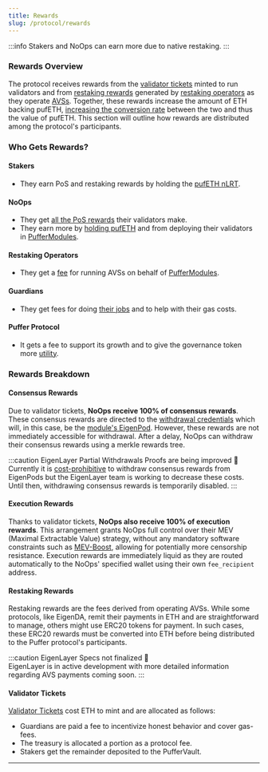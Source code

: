 ```yaml
---
title: Rewards
slug: /protocol/rewards
---
```


:::info
Stakers and NoOps can earn more due to native restaking.
:::

### Rewards Overview

The protocol receives rewards from the [validator tickets](/protocol/validator-tickets) minted to run validators and from [restaking rewards](/protocol/puffer-modules) generated by [restaking operators](/protocol/puffer-modules#restaking-operators) as they operate [AVSs](/reference/glossary#avs). Together, these rewards increase the amount of ETH backing pufETH, [increasing the conversion rate](/protocol/nlrt#how-pufeth-works) between the two and thus the value of pufETH. This section will outline how rewards are distributed among the protocol's participants.

### Who Gets Rewards?

#### **Stakers**

- They earn PoS and restaking rewards by holding the [pufETH nLRT](/protocol/nlrt).

#### **NoOps**

- They get [all the PoS rewards](/protocol/validator-tickets#why--noop-incentives) their validators make.
- They earn more by [holding pufETH](/protocol/overview#2%EF%B8%8F⃣-registering-a-noop-validator) and from deploying their validators in [PufferModules](/protocol/puffer-modules#joining-a-module-).

#### **Restaking Operators**

- They get a [fee](/protocol/overview#5%EF%B8%8F⃣-restaking-rewards) for running AVSs on behalf of [PufferModules](/protocol/puffer-modules#restaking-operators).

#### **Guardians**

- They get fees for doing [their jobs](/protocol/guardians#what-are-their-duties) and to help with their gas costs.

#### **Puffer Protocol**

- It gets a fee to support its growth and to give the governance token more [utility](/governance/mission).

### Rewards Breakdown

#### Consensus Rewards

Due to validator tickets, **NoOps receive 100% of consensus rewards**. These consensus rewards are directed to the [withdrawal credentials](/reference/glossary#withdrawal-credentials) which will, in this case, be the [module's EigenPod](/protocol/puffer-modules#puffer-modules-). However, these rewards are not immediately accessible for withdrawal. After a delay, NoOps can withdraw their consensus rewards using a merkle rewards tree.

:::caution EigenLayer Partial Withdrawals Proofs are being improved 🚧  
Currently it is [cost-prohibitive](https://docs.eigenlayer.xyz/eigenlayer/restaking-guides/restaking-user-guide/native-restaking/withdraw-from-eigenlayer/partial-withdrawals) to withdraw consensus rewards from EigenPods but the EigenLayer team is working to decrease these costs. Until then, withdrawing consensus rewards is temporarily disabled.
:::

#### Execution Rewards

Thanks to validator tickets, **NoOps also receive 100% of execution rewards**. This arrangement grants NoOps full control over their MEV (Maximal Extractable Value) strategy, without any mandatory software constraints such as [MEV-Boost](https://github.com/flashbots/mev-boost), allowing for potentially more censorship resistance. Execution rewards are immediately liquid as they are routed automatically to the NoOps' specified wallet using their own `fee_recipient` address.

#### Restaking Rewards

Restaking rewards are the fees derived from operating AVSs. While some protocols, like EigenDA, remit their payments in ETH and are straightforward to manage, others might use ERC20 tokens for payment. In such cases, these ERC20 rewards must be converted into ETH before being distributed to the Puffer protocol's participants.

:::caution EigenLayer Specs not finalized 🚧  
EigenLayer is in active development with more detailed information regarding AVS payments coming soon.
:::

#### **Validator Tickets**

[Validator Tickets](/protocol/validator-tickets) cost ETH to mint and are allocated as follows:

- Guardians are paid a fee to incentivize honest behavior and cover gas-fees.
- The treasury is allocated a portion as a protocol fee.
- Stakers get the remainder deposited to the PufferVault.

---
